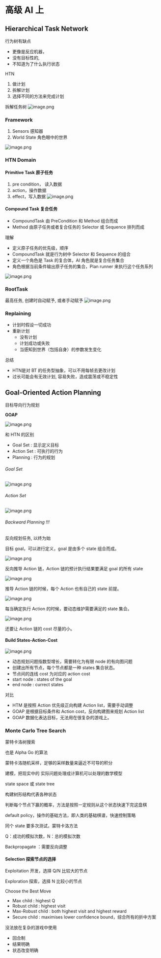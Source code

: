 # 高级 AI 上

## Hierarchical Task Network

行为树有缺点

- 更像是反应机器，
- 没有目标性的, 
- 不知道为了什么执行状态

HTN

1. 做计划
2. 拆解计划
3. 选择不同的方法来完成计划

拆解任务树
![image.png](https://image-1253155090.cos.ap-nanjing.myqcloud.com/202501071714074.png)

### Framework

1. Sensors 感知器
2. World State 角色眼中的世界

![image.png](https://image-1253155090.cos.ap-nanjing.myqcloud.com/202501071716099.png)

### HTN Domain

#### Primitive Task 原子任务

1. pre condition， 读入数据
2. action，操作数据
3. effect，写入数据
![image.png](https://image-1253155090.cos.ap-nanjing.myqcloud.com/202501071722331.png)

#### Compound Task 复合任务

- CompoundTask 由 PreCondition 和 Method 组合而成
- Method 由原子任务或者复合任务的  Selector 或 Sequence 排列而成

理解
- 定义原子任务的优先级，顺序
- CompoundTask 就是行为树中 Selector 和 Sequence 的组合
- 定义一个角色是 Task 的复合体，AI 角色就是复合任务集合
- 角色根据当前条件输出原子任务的集合，Plan runner 来执行这个任务系列

![image.png](https://image-1253155090.cos.ap-nanjing.myqcloud.com/202501071726587.png)

### RootTask
最高任务, 创建时自动赋予, 或者手动赋予
![image.png](https://image-1253155090.cos.ap-nanjing.myqcloud.com/202501071731134.png)

### Replaining

- 计划时假设一切成功
- 重新计划
	- 没有计划
	- 计划成功或失败
	- 当感知到世界（包括自身）的参数发生变化

总结

- HTN是对 BT 的任务型抽象，可以不用每帧去更改计划
- 过长可能会有无效计划, 容易失败，造成震荡或不稳定性

## Goal-Oriented Action Planning

目标导向行为规划

**GOAP**

![image.png](https://image-1253155090.cos.ap-nanjing.myqcloud.com/202501071742283.png)

和 HTN 的区别

- Goal Set : 显示定义目标
- Action Set : 可执行的行为
- Planning : 行为的规划
###### Goal Set

![image.png](https://image-1253155090.cos.ap-nanjing.myqcloud.com/202501071751786.png)
###### Action Set

![image.png](https://image-1253155090.cos.ap-nanjing.myqcloud.com/202501071753903.png)

###### Backward Planning !!!

反向规划任务, 以终为始

目标 goal，可以进行定义，goal 是由多个 state 组合而成。

![image.png](https://image-1253155090.cos.ap-nanjing.myqcloud.com/202501071759525.png)

反向推导 Action 链，Action 链的预计执行结果要满足 goal 的所有 state

![image.png](https://image-1253155090.cos.ap-nanjing.myqcloud.com/202501071800264.png)

推导 Action 链的时候，每个 Action 也有自己的 state 前提。

![image.png](https://image-1253155090.cos.ap-nanjing.myqcloud.com/202501071802705.png)

每当确定执行 Action 的时候，要动态维护需要满足的 state 集合。

![image.png](https://image-1253155090.cos.ap-nanjing.myqcloud.com/202501071802582.png)

还要让 Action 链的 cost 尽量的小。
#### Build States-Action-Cost

![image.png](https://image-1253155090.cos.ap-nanjing.myqcloud.com/202501071805254.png)


- 动态规划问题指数型增长，需要转化为有限 node 的有向图问题
- 创建出所有节点，每个节点都是一种 states 集合状态。
- 节点间的连线 cost 为对应的 action cost
- start node : states of the goal
- end node : currect states

对比

- HTM 是按照 Action 优先级正向构建 Action list，需要手动调整
- GOAP 是根据目标条件和 Action cost，反向构建图来规划 Action list
- GOAP 数据化表达目标，无法用在很复杂的游戏上。

### Monte Carlo Tree Search

蒙特卡洛树搜索

也是 Alpha Go 的算法

蒙特卡洛随机采样，足够的采样数量来逼近不可导的积分

建模，把现实中的 实际问题处理成计算机可以处理的数学模型

state space 或 state tree

构建树形结构代表各种状态

判断每个节点下赢的概率，方法是按照一定规则从这个状态快速下完这盘棋

default policy，操作的基础方法，即人类的基础棋谱，快速控制策略

同个 state 要多次测试，蒙特卡洛方法

Q：成功的模拟次数，N：总的模拟次数

Backpropagate ：需要反向调整

#### Selection 探索节点的选择

Exploitation 开发，选择 Q/N 比较大的节点

Exploration 探索，选择 N 比较小的节点

Choose the Best Move

- Max child : highest Q
- Robust child : highest visit
- Max-Robust child : both highest visit and highest reward
- Secure child : maximises lower confidence bound，综合所有的折中方案

没法放在复杂的游戏中使用

- 回合制
- 结果明确
- 状态改变明确
